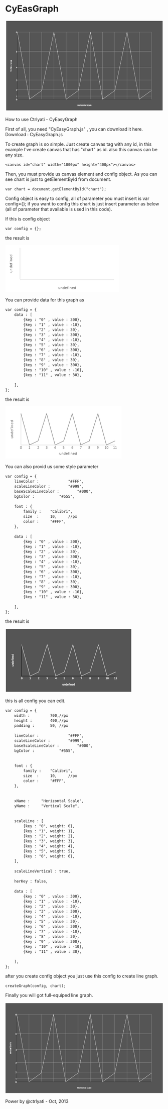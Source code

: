 CyEasGraph
===========

![ScreenShot](https://raw.githubusercontent.com/ctrlyati/cyeasygraph/master/Images/001.PNG)

How to use Ctrlyati - CyEasyGraph

First of all, you need "CyEasyGraph.js" , you can download it here.
Download : CyEasyGraph.js

To create graph is so simple.
Just create canvas tag with any id, in this example I've create canvas that has "chart" as id. also this canvas can be any size.

	<canvas id="chart" width="1000px" height="400px"></canvas>
Then, you must provide us canvas element and config object.
As you can see chart is just to getElementById from document.

	var chart = document.getElementById("chart");
Config object is easy to config, all of parameter you must insert is var config={};
if you want to config this chart is just insert parameter as below (all of parameter that available is used in this code).

If this is config object

	var config = {};
the result is

![ScreenShot](https://raw.githubusercontent.com/ctrlyati/cyeasygraph/master/Images/002.PNG)

You can provide data for this graph as

	var config = {
		data : [
			{key : "0" , value : 300},
			{key : "1" , value : -10},
			{key : "2" , value : 30},
			{key : "3" , value : 300},
			{key : "4" , value : -10},
			{key : "5" , value : 30},
			{key : "6" , value : 300},
			{key : "7" , value : -10},
			{key : "8" , value : 30},
			{key : "9" , value : 300},
			{key : "10" , value : -10},
			{key : "11" , value : 30},
		
		],
	};
the result is

![ScreenShot](https://raw.githubusercontent.com/ctrlyati/cyeasygraph/master/Images/003.PNG)

You can also provid us some style parameter

	var config = {
		lineColor : 			"#FFF",
		scaleLineColor : 		"#999",
		baseScaleLineColor : 		"#000",
		bgColor : 			"#555",

		font : {
			family : 	"Calibri",
			size  : 	10,		//px
			color : 	"#FFF",
		},

		data : [
			{key : "0" , value : 300},
			{key : "1" , value : -10},
			{key : "2" , value : 30},
			{key : "3" , value : 300},
			{key : "4" , value : -10},
			{key : "5" , value : 30},
			{key : "6" , value : 300},
			{key : "7" , value : -10},
			{key : "8" , value : 30},
			{key : "9" , value : 300},
			{key : "10" , value : -10},
			{key : "11" , value : 30},
		
		],
	};
the result is

![ScreenShot](https://raw.githubusercontent.com/ctrlyati/cyeasygraph/master/Images/004.PNG)

this is all config you can edit.

	var config = {
		width : 		700,//px
		height : 		400,//px
		padding : 		50, //px

		lineColor : 			"#FFF",
		scaleLineColor : 		"#999",
		baseScaleLineColor : 		"#000",
		bgColor : 			"#555",

		
		font : {
			family : 	"Calibri",
			size  : 	10,		//px
			color : 	"#FFF",
		},
		

		xName : 	"Herizontal Scale",
		yName : 	"Vertical Scale",

		
		scaleLine : [
			{key : "0", weight: 0},
			{key : "1", weight: 1},
			{key : "2", weight: 2},
			{key : "3", weight: 3},
			{key : "4", weight: 4},
			{key : "5", weight: 5},
			{key : "6", weight: 6},
		],

		scaleLineVertical : true,

		herKey : false,
		
		data : [
			{key : "0" , value : 300},
			{key : "1" , value : -10},
			{key : "2" , value : 30},
			{key : "3" , value : 300},
			{key : "4" , value : -10},
			{key : "5" , value : 30},
			{key : "6" , value : 300},
			{key : "7" , value : -10},
			{key : "8" , value : 30},
			{key : "9" , value : 300},
			{key : "10" , value : -10},
			{key : "11" , value : 30},
		
		],
	};
after you create config object you just use this config to create line graph.

	createGraph(config, chart);
Finally you will got full-equiped line graph.

![ScreenShot](https://raw.githubusercontent.com/ctrlyati/cyeasygraph/master/Images/005.PNG)

Power by @ctrlyati - Oct, 2013
